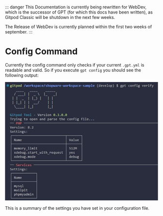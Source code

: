 ::: danger
This Documentation is currently being rewritten for WebDev, which is the successor of GPT (for which this docs have been written), as Gitpod Classic will be shutdown in the next few weeks.

The Release of WebDev is currently planned within the first two weeks of september.
:::

# Config Command

Currently the config command only checks if your current `.gpt.yml` is readable and valid. So if you execute `gpt config` you should see the following output:

![GPT Config](./../../assets/images/gpt_config.jpg)

This is a summary of the settings you have set in your configuration file.